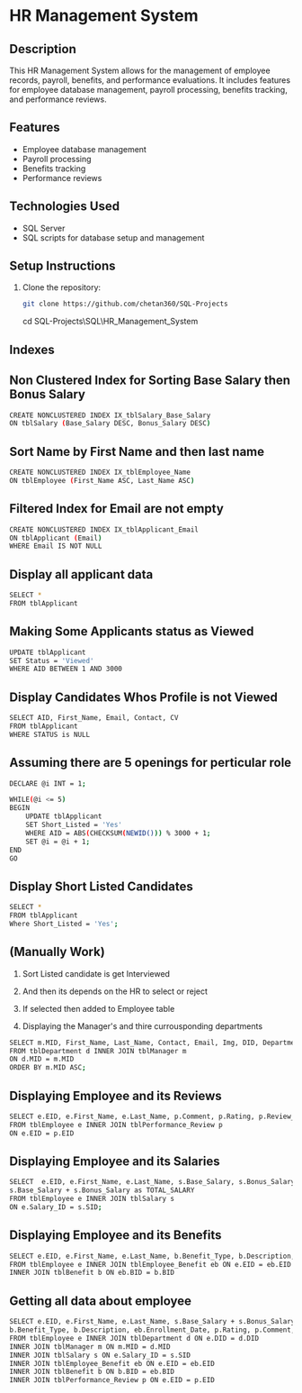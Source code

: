 # HR Management System

## Description

This HR Management System allows for the management of employee records, payroll, benefits, and performance evaluations. It includes features for employee database management, payroll processing, benefits tracking, and performance reviews.

## Features

- Employee database management
- Payroll processing
- Benefits tracking
- Performance reviews

## Technologies Used

- SQL Server
- SQL scripts for database setup and management

## Setup Instructions

1. Clone the repository:

   ```bash
   git clone https://github.com/chetan360/SQL-Projects
   ```

   cd SQL-Projects\SQL\HR_Management_System

## Indexes

## Non Clustered Index for Sorting Base Salary then Bonus Salary

```bash
CREATE NONCLUSTERED INDEX IX_tblSalary_Base_Salary
ON tblSalary (Base_Salary DESC, Bonus_Salary DESC)
```

## Sort Name by First Name and then last name

```bash
CREATE NONCLUSTERED INDEX IX_tblEmployee_Name
ON tblEmployee (First_Name ASC, Last_Name ASC)
```

## Filtered Index for Email are not empty

```bash
CREATE NONCLUSTERED INDEX IX_tblApplicant_Email
ON tblApplicant (Email)
WHERE Email IS NOT NULL
```

## Display all applicant data

```bash
SELECT *
FROM tblApplicant
```

## Making Some Applicants status as Viewed

```bash
UPDATE tblApplicant
SET Status = 'Viewed'
WHERE AID BETWEEN 1 AND 3000
```

## Display Candidates Whos Profile is not Viewed

```bash
SELECT AID, First_Name, Email, Contact, CV
FROM tblApplicant
WHERE STATUS is NULL
```

## Assuming there are 5 openings for perticular role

```bash
DECLARE @i INT = 1;

WHILE(@i <= 5)
BEGIN
	UPDATE tblApplicant
	SET Short_Listed = 'Yes'
	WHERE AID = ABS(CHECKSUM(NEWID())) % 3000 + 1;
	SET @i = @i + 1;
END
GO
```

## Display Short Listed Candidates

```bash
SELECT *
FROM tblApplicant
Where Short_Listed = 'Yes';
```

## (Manually Work)

1. Sort Listed candidate is get Interviewed

2. And then its depends on the HR to select or reject

3. If selected then added to Employee table

4. Displaying the Manager's and thire currousponding departments

```bash
SELECT m.MID, First_Name, Last_Name, Contact, Email, Img, DID, Department_Name
FROM tblDepartment d INNER JOIN tblManager m
ON d.MID = m.MID
ORDER BY m.MID ASC;
```

## Displaying Employee and its Reviews

```bash
SELECT e.EID, e.First_Name, e.Last_Name, p.Comment, p.Rating, p.Review_Date
FROM tblEmployee e INNER JOIN tblPerformance_Review p
ON e.EID = p.EID
```

## Displaying Employee and its Salaries

```bash
SELECT  e.EID, e.First_Name, e.Last_Name, s.Base_Salary, s.Bonus_Salary,
s.Base_Salary + s.Bonus_Salary as TOTAL_SALARY
FROM tblEmployee e INNER JOIN tblSalary s
ON e.Salary_ID = s.SID;
```

## Displaying Employee and its Benefits

```bash
SELECT e.EID, e.First_Name, e.Last_Name, b.Benefit_Type, b.Description, eb.Enrollment_Date
FROM tblEmployee e INNER JOIN tblEmployee_Benefit eb ON e.EID = eb.EID
INNER JOIN tblBenefit b ON eb.BID = b.BID
```

## Getting all data about employee

```bash
SELECT e.EID, e.First_Name, e.Last_Name, s.Base_Salary + s.Bonus_Salary as Salary,
b.Benefit_Type, b.Description, eb.Enrollment_Date, p.Rating, p.Comment, p.Review_Date
FROM tblEmployee e INNER JOIN tblDepartment d ON e.DID = d.DID
INNER JOIN tblManager m ON m.MID = d.MID
INNER JOIN tblSalary s ON e.Salary_ID = s.SID
INNER JOIN tblEmployee_Benefit eb ON e.EID = eb.EID
INNER JOIN tblBenefit b ON b.BID = eb.BID
INNER JOIN tblPerformance_Review p ON e.EID = p.EID
```
